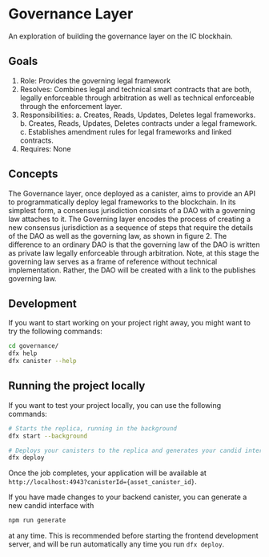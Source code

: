 # Governance Layer

An exploration of building the governance layer on the IC blockhain.

## Goals

1) Role: Provides the governing legal framework
2) Resolves: Combines legal and technical smart contracts that are both, legally enforceable through arbitration as well
   as technical enforceable through the enforcement layer.
3) Responsibilities:
   a. Creates, Reads, Updates, Deletes legal frameworks.
   b. Creates, Reads, Updates, Deletes contracts under a legal framework.
   c. Establishes amendment rules for legal frameworks and linked contracts.
4) Requires: None

## Concepts

The Governance layer, once deployed as a canister, aims to provide an API to programmatically deploy legal frameworks to
the blockchain. In its simplest form, a consensus jurisdiction consists of a DAO with a governing law attaches to it.
The Governing layer encodes the process of creating a new consensus jurisdiction as a sequence of steps that require the
details of the DAO as well as the governing law, as shown in figure 2. The difference to an ordinary DAO is that the
governing law of the DAO is written as private law legally enforceable through arbitration. Note, at this stage the
governing law serves as a frame of reference without technical implementation. Rather, the DAO will be created with a
link to the publishes governing law.

## Development

If you want to start working on your project right away, you might want to try the following commands:

```bash
cd governance/
dfx help
dfx canister --help
```

## Running the project locally

If you want to test your project locally, you can use the following commands:

```bash
# Starts the replica, running in the background
dfx start --background

# Deploys your canisters to the replica and generates your candid interface
dfx deploy
```

Once the job completes, your application will be available at `http://localhost:4943?canisterId={asset_canister_id}`.

If you have made changes to your backend canister, you can generate a new candid interface with

```bash
npm run generate
```

at any time. This is recommended before starting the frontend development server, 
and will be run automatically any time you run `dfx deploy`.

